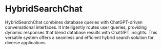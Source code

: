 # HybridSearchChat
HybridSearchChat combines database queries with ChatGPT-driven conversational interfaces. It intelligently routes user queries, providing dynamic responses that blend database results with ChatGPT insights. This versatile system offers a seamless and efficient hybrid search solution for diverse applications.
